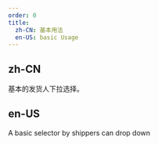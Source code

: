 ```yaml
---
order: 0
title:
  zh-CN: 基本用法
  en-US: basic Usage
---
```


## zh-CN

基本的发货人下拉选择。

## en-US

A basic selector by shippers can drop down
